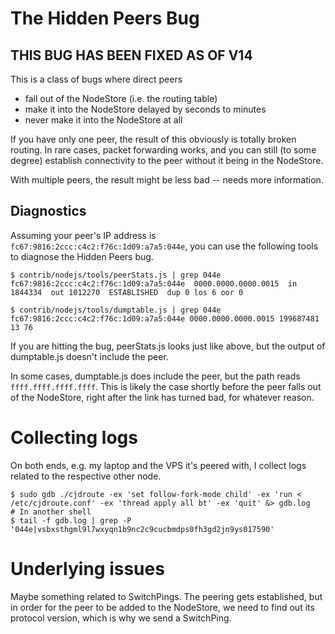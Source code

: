 # The Hidden Peers Bug

## THIS BUG HAS BEEN FIXED AS OF V14 ##

This is a class of bugs where direct peers

- fall out of the NodeStore (i.e. the routing table)
- make it into the NodeStore delayed by seconds to minutes
- never make it into the NodeStore at all

If you have only one peer, the result of this obviously is totally broken
routing. In rare cases, packet forwarding works, and you can still (to some
degree) establish connectivity to the peer without it being in the NodeStore.

With multiple peers, the result might be less bad -- needs more information.


## Diagnostics

Assuming your peer's IP address is `fc67:9816:2ccc:c4c2:f76c:1d09:a7a5:044e`,
you can use the following tools to diagnose the Hidden Peers bug.

```
$ contrib/nodejs/tools/peerStats.js | grep 044e
fc67:9816:2ccc:c4c2:f76c:1d09:a7a5:044e  0000.0000.0000.0015  in 1844334  out 1012270  ESTABLISHED  dup 0 los 6 oor 0

$ contrib/nodejs/tools/dumptable.js | grep 044e
fc67:9816:2ccc:c4c2:f76c:1d09:a7a5:044e 0000.0000.0000.0015 199687481 13 76
```

If you are hitting the bug, peerStats.js looks just like above, but the output
of dumptable.js doesn't include the peer.

In some cases, dumptable.js does include the peer, but the path reads `ffff.ffff.ffff.ffff`.
This is likely the case shortly before the peer falls out of the NodeStore, right
after the link has turned bad, for whatever reason.


# Collecting logs

On both ends, e.g. my laptop and the VPS it's peered with, I collect logs
related to the respective other node.

```
$ sudo gdb ./cjdroute -ex 'set follow-fork-mode child' -ex 'run < /etc/cjdroute.conf' -ex 'thread apply all bt' -ex 'quit' &> gdb.log
# In another shell
$ tail -f gdb.log | grep -P '044e|vsbxsthgml9l7wxyqn1b9nc2c9cucbmdps0fh3gd2jn9ys017590'
```


# Underlying issues

Maybe something related to SwitchPings. The peering gets established, but in
order for the peer to be added to the NodeStore, we need to find out its
protocol version, which is why we send a SwitchPing.

